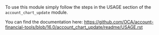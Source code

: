 To use this module simply follow the steps in the USAGE section of the `account_chart_update` module.

You can find the documentation here: https://github.com/OCA/account-financial-tools/blob/16.0/account_chart_update/readme/USAGE.rst

